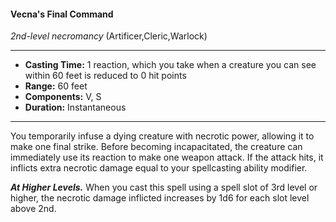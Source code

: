 #### Vecna's Final Command
*2nd-level necromancy* (Artificer,Cleric,Warlock)
___
- **Casting Time:** 1 reaction, which you take when a creature you can see within 60 feet is reduced to 0 hit points
- **Range:** 60 feet
- **Components:** V, S
- **Duration:** Instantaneous
---
You temporarily infuse a dying creature with
necrotic power, allowing it to make one final strike.
Before becoming incapacitated, the creature can
immediately use its reaction to make one weapon
attack. If the attack hits, it inflicts extra necrotic
damage equal to your spellcasting ability modifier.

***At Higher Levels.***  When you cast this spell using
a spell slot of 3rd level or higher, the necrotic
damage inflicted increases by 1d6 for each slot level
above 2nd.
